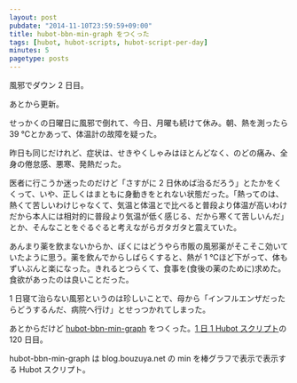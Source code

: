 ```yaml
---
layout: post
pubdate: "2014-11-10T23:59:59+09:00"
title: hubot-bbn-min-graph をつくった
tags: [hubot, hubot-scripts, hubot-script-per-day]
minutes: 5
pagetype: posts
---
```

風邪でダウン 2 日目。

あとから更新。

せっかくの日曜日に風邪で倒れて、今日、月曜も続けて休み。朝、熱を測ったら 39 ℃とかあって、体温計の故障を疑った。

昨日も同じだけれど、症状は、せきやくしゃみはほとんどなく、のどの痛み、全身の倦怠感、悪寒、発熱だった。

医者に行こうか迷ったのだけど「さすがに 2 日休めば治るだろう」とたかをくくって、いや、正しくはまともに身動きをとれない状態だった。「熱ってのは、熱くて苦しいわけじゃなくて、気温と体温とで比べると普段より体温が高いわけだから本人には相対的に普段より気温が低く感じる、だから寒くて苦しいんだ」とか、そんなことをぐるぐると考えながらガタガタと震えていた。

あんまり薬を飲まないからか、ぼくにはどうやら市販の風邪薬がそこそこ効いていたように思う。薬を飲んでからしばらくすると、熱が 1 ℃ほど下がって、体もずいぶんと楽になった。きれるとつらくて、食事を(食後の薬のために)求めた。食欲があったのは良いことだった。

1 日寝て治らない風邪というのは珍しいことで、母から「インフルエンザだったらどうするんだ、病院へ行け」とせっつかれてしまった。

あとからだけど [hubot-bbn-min-graph][gh:bouzuya/hubot-bbn-min-graph] をつくった。[1 日 1 Hubot スクリプト][hubot-script-per-day]の 120 日目。

hubot-bbn-min-graph は blog.bouzuya.net の min を棒グラフで表示で表示する Hubot スクリプト。

[gh:bouzuya/hubot-bbn-min-graph]: https://github.com/bouzuya/hubot-bbn-min-graph
[hubot-script-per-day]: http://blog.bouzuya.net/posts?tags=hubot-script-per-day

